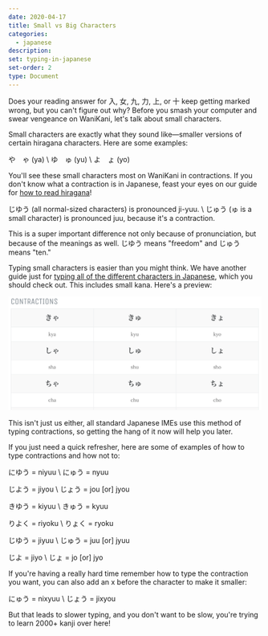 ```yaml
---
date: 2020-04-17
title: Small vs Big Characters
categories:
  - japanese
description:
set: typing-in-japanese
set-order: 2
type: Document
---
```


Does your reading answer for 入, 女, 九, 力, 上, or 十 keep getting marked wrong, but you can't figure out why? Before you smash your computer and swear vengeance on WaniKani, let's talk about small characters.

Small characters are exactly what they sound like—smaller versions of certain hiragana characters. Here are some examples:

や　ゃ (ya) \\
ゆ　ゅ (yu) \\
よ　ょ (yo)

You'll see these small characters most on WaniKani in contractions. If you don't know what a contraction is in Japanese, feast your eyes on our guide for [how to read hiragana](https://www.tofugu.com/japanese/learn-hiragana/)!

じゆう (all normal-sized characters) is pronounced ji-yuu. \\
じゅう (ゅ is a small character) is pronounced juu, because it's a contraction.

This is a super important difference not only because of pronunciation, but because of the meanings as well. じゆう means "freedom" and じゅう means "ten."

Typing small characters is easier than you might think. We have another guide just for [typing all of the different characters in Japanese](https://www.tofugu.com/japanese/how-to-type-in-japanese/), which you should check out. This includes small kana. Here's a preview:

![How to type contractions](/images/how-to-type-contractions.png)

This isn't just us either, all standard Japanese IMEs use this method of typing contractions, so getting the hang of it now will help you later.

If you just need a quick refresher, here are some of examples of how to type contractions and how not to:

にゆう = niyuu \\
にゅう = nyuu

じよう = jiyou \\
じょう = jou [or] jyou

きゆう = kiyuu \\
きゅう = kyuu

りよく = riyoku \\
りょく = ryoku

じゆう = jiyuu \\
じゅう = juu [or] jyuu

じよ = jiyo \\
じょ = jo [or] jyo

If you're having a really hard time remember how to type the contraction you want, you can also add an x before the character to make it smaller:

にゅう = nixyuu \\
じょう = jixyou

But that leads to slower typing, and you don't want to be slow, you're trying to learn 2000+ kanji over here!
